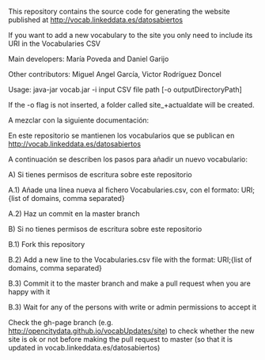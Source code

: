 This repository contains the source code for generating the website published at http://vocab.linkeddata.es/datosabiertos

If you want to add a new vocabulary to the site you only need to include its URI in the Vocabularies CSV

Main developers: María Poveda and Daniel Garijo 

Other contributors: Miguel Angel García, Victor Rodríguez Doncel

Usage: java-jar vocab.jar -i input CSV file path [-o outputDirectoryPath]

If the -o flag is not inserted, a folder called site_+actualdate will be created.


A mezclar con la siguiente documentación:

En este repositorio se mantienen los vocabularios que se publican en http://vocab.linkeddata.es/datosabiertos

A continuación se describen los pasos para añadir un nuevo vocabulario:

A) Si tienes permisos de escritura sobre este repositorio

A.1) Añade una línea nueva al fichero Vocabularies.csv, con el formato: URI;{list of domains, comma separated}

A.2) Haz un commit en la master branch

B) Si no tienes permisos de escritura sobre este repositorio

B.1) Fork this repository

B.2) Add a new line to the Vocabularies.csv file with the format: URI;{list of domains, comma separated}

B.3) Commit it to the master branch and make a pull request when you are happy with it

B.3) Wait for any of the persons with write or admin permissions to accept it

Check the gh-page branch (e.g. http://opencitydata.github.io/vocabUpdates/site) to check whether the new site is ok or not before making the pull request to master (so that it is updated in vocab.linkeddata.es/datosabiertos)

